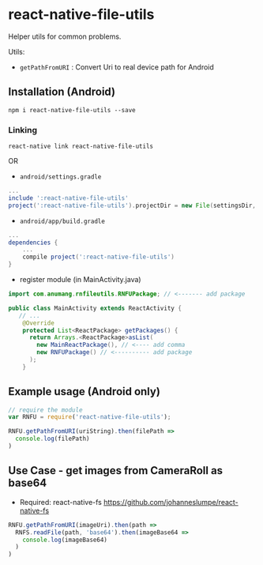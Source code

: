 # react-native-file-utils

Helper utils for common problems.

Utils:

 * `getPathFromURI` : Convert Uri to real device path for Android

## Installation (Android)

`npm i react-native-file-utils --save`

### Linking

`react-native link react-native-file-utils`

OR

* `android/settings.gradle`

```gradle
...
include ':react-native-file-utils'
project(':react-native-file-utils').projectDir = new File(settingsDir, '../node_modules/react-native-file-utils/android')
```

* `android/app/build.gradle`

```gradle
...
dependencies {
    ...
    compile project(':react-native-file-utils')
}
```

* register module (in MainActivity.java)

```java
import com.anumang.rnfileutils.RNFUPackage; // <------- add package

public class MainActivity extends ReactActivity {
   // ...
    @Override
    protected List<ReactPackage> getPackages() {
      return Arrays.<ReactPackage>asList(
        new MainReactPackage(), // <---- add comma
        new RNFUPackage() // <---------- add package
      );
    }
```

## Example usage (Android only)

```javascript
// require the module
var RNFU = require('react-native-file-utils');

RNFU.getPathFromURI(uriString).then(filePath =>
  console.log(filePath)
)
```

## Use Case - get images from CameraRoll as base64

  * Required: react-native-fs
    https://github.com/johanneslumpe/react-native-fs

```javascript
RNFU.getPathFromURI(imageUri).then(path =>
  RNFS.readFile(path, 'base64').then(imageBase64 =>
    console.log(imageBase64)
  )
)
```

